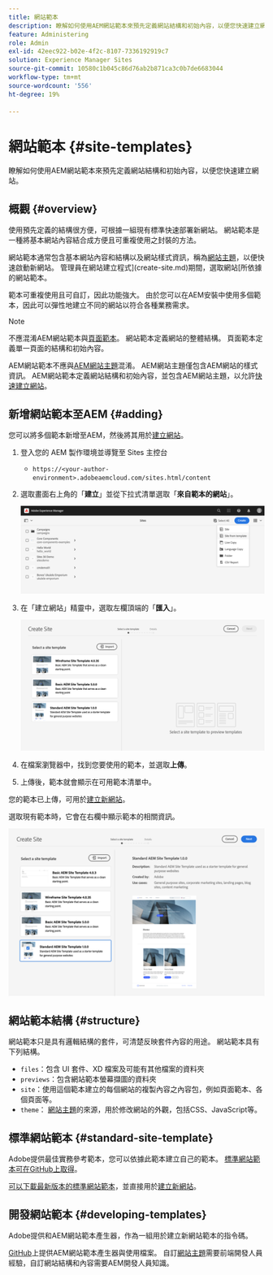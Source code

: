 ```yaml
---
title: 網站範本
description: 瞭解如何使用AEM網站範本來預先定義網站結構和初始內容，以便您快速建立網站。
feature: Administering
role: Admin
exl-id: 42eec922-b02e-4f2c-8107-7336192919c7
solution: Experience Manager Sites
source-git-commit: 10580c1b045c86d76ab2b871ca3c0b7de6683044
workflow-type: tm+mt
source-wordcount: '556'
ht-degree: 19%

---
```


# 網站範本 {#site-templates}

瞭解如何使用AEM網站範本來預先定義網站結構和初始內容，以便您快速建立網站。

## 概觀 {#overview}

使用預先定義的結構很方便，可根據一組現有標準快速部署新網站。 網站範本是一種將基本網站內容結合成方便且可重複使用之封裝的方法。

網站範本通常包含基本網站內容和結構以及網站樣式資訊，稱為[網站主題](site-themes.md)，以便快速啟動新網站。 管理員在網站建立程式](create-site.md)期間，選取網站[所依據的網站範本。

範本可重複使用且可自訂，因此功能強大。 由於您可以在AEM安裝中使用多個範本，因此可以彈性地建立不同的網站以符合各種業務需求。

>[!NOTE]
>
>不應混淆AEM網站範本與[頁面範本](/help/sites-cloud/authoring/page-editor/templates.md)。 網站範本定義網站的整體結構。 頁面範本定義單一頁面的結構和初始內容。
>
>AEM網站範本不應與[AEM網站主題](site-themes.md)混淆。 AEM網站主題僅包含AEM網站的樣式資訊。 AEM網站範本定義網站結構和初始內容，並包含AEM網站主題，以允許[快速建立網站](create-site.md)。

## 新增網站範本至AEM {#adding}

您可以將多個範本新增至AEM，然後將其用於[建立網站](create-site.md)。

1. 登入您的 AEM 製作環境並導覽至 Sites 主控台

   * `https://<your-author-environment>.adobeaemcloud.com/sites.html/content`

1. 選取畫面右上角的「**建立**」並從下拉式清單選取「**來自範本的網站**」。

   ![從範本建立網站](../assets/create-site-from-template.png)

1. 在「建立網站」精靈中，選取左欄頂端的「**匯入**」。

   ![網站建立精靈](../assets/site-creation-wizard.png)

1. 在檔案瀏覽器中，找到您要使用的範本，並選取&#x200B;**上傳**。

1. 上傳後，範本就會顯示在可用範本清單中。

您的範本已上傳，可用於[建立新網站](create-site.md)。

選取現有範本時，它會在右欄中顯示範本的相關資訊。

![選取範本](../assets/select-site-template.png)

## 網站範本結構 {#structure}

網站範本只是具有邏輯結構的套件，可清楚反映套件內容的用途。 網站範本具有下列結構。

* `files`：包含 UI 套件、XD 檔案及可能有其他檔案的資料夾
* `previews`：包含網站範本螢幕擷圖的資料夾
* `site`：使用這個範本建立的每個網站的複製內容之內容包，例如頁面範本、各個頁面等。
* `theme`： [網站主題](site-themes.md)的來源，用於修改網站的外觀，包括CSS、JavaScript等。

## 標準網站範本 {#standard-site-template}

Adobe提供最佳實務參考範本，您可以依據此範本建立自己的範本。 [標準網站範本可在GitHub上取得](https://github.com/adobe/aem-site-template-standard)。

[可以下載最新版本的標準網站範本](https://github.com/adobe/aem-site-template-standard/releases)，並直接用於[建立新網站](create-site.md)。

## 開發網站範本 {#developing-templates}

Adobe提供和AEM網站範本產生器，作為一組用於建立新網站範本的指令碼。

[GitHub](https://github.com/adobe/aem-site-template-builder)上提供AEM網站範本產生器與使用檔案。 自訂[網站主題](site-themes.md)需要前端開發人員經驗，自訂網站結構和內容需要AEM開發人員知識。
